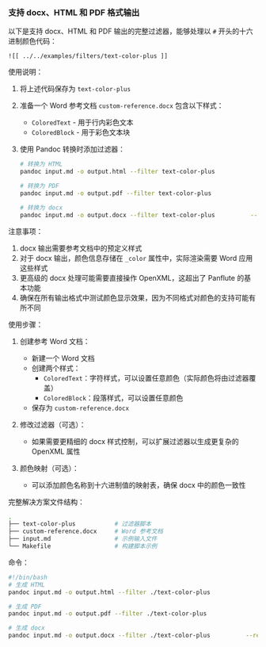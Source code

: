 ### 支持 docx、HTML 和 PDF 格式输出

以下是支持 docx、HTML 和 PDF 输出的完整过滤器，能够处理以 `#` 开头的十六进制颜色代码：

```{.python .numberLines}
![[ ../../examples/filters/text-color-plus ]]
```

使用说明：

1. 将上述代码保存为 `text-color-plus         `
2. 准备一个 Word 参考文档 `custom-reference.docx` 包含以下样式：
   - `ColoredText` - 用于行内彩色文本
   - `ColoredBlock` - 用于彩色文本块

3. 使用 Pandoc 转换时添加过滤器：

   ```bash
   # 转换为 HTML
   pandoc input.md -o output.html --filter text-color-plus         
   
   # 转换为 PDF
   pandoc input.md -o output.pdf --filter text-color-plus         
   
   # 转换为 docx
   pandoc input.md -o output.docx --filter text-color-plus          --reference-doc=custom-reference.docx
   ```

注意事项：

1. docx 输出需要参考文档中的预定义样式
2. 对于 docx 输出，颜色信息存储在 `_color` 属性中，实际渲染需要 Word 应用这些样式
3. 更高级的 docx 处理可能需要直接操作 OpenXML，这超出了 Panflute 的基本功能
4. 确保在所有输出格式中测试颜色显示效果，因为不同格式对颜色的支持可能有所不同

使用步骤：

1. 创建参考 Word 文档：
   - 新建一个 Word 文档
   - 创建两个样式：
     - `ColoredText`：字符样式，可以设置任意颜色（实际颜色将由过滤器覆盖）
     - `ColoredBlock`：段落样式，可以设置任意颜色
   - 保存为 `custom-reference.docx`

2. 修改过滤器（可选）：
   - 如果需要更精细的 docx 样式控制，可以扩展过滤器以生成更复杂的 OpenXML 属性

3. 颜色映射（可选）：
   - 可以添加颜色名称到十六进制值的映射表，确保 docx 中的颜色一致性

完整解决方案文件结构：

```bash
.
├── text-color-plus           # 过滤器脚本
├── custom-reference.docx     # Word 参考文档
├── input.md                  # 示例输入文件
└── Makefile                  # 构建脚本示例
```

命令：

```bash
#!/bin/bash
# 生成 HTML
pandoc input.md -o output.html --filter ./text-color-plus         

# 生成 PDF
pandoc input.md -o output.pdf --filter ./text-color-plus         

# 生成 docx
pandoc input.md -o output.docx --filter ./text-color-plus          --reference-doc=custom-reference.docx
```